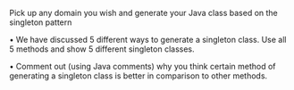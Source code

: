 Pick up any domain you wish and generate your Java class based on
the singleton pattern


• We have discussed 5 different ways to generate a singleton class. Use
all 5 methods and show 5 different singleton classes.


• Comment out (using Java comments) why you think certain method of
generating a singleton class is better in comparison to other methods.
